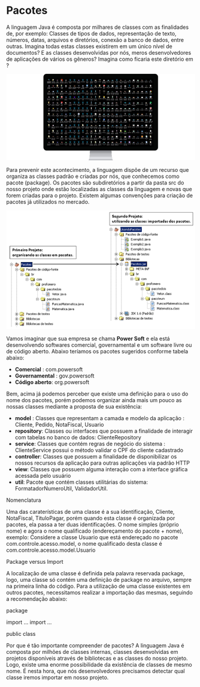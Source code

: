 # Pacotes

A linguagem Java é composta por milhares de classes com as finalidades de, por exemplo: Classes de tipos de dados, representação de texto, números, datas, arquivos e diretórios, conexão a banco de dados, entre outras. Imagina todas estas classes existirem em um único nível de documentos? E as classes desenvolvidas por nós, meros desenvolvedores de aplicações de vários os gêneros? Imagina como ficaria este diretório em ?

![](<../.gitbook/assets/image (9).png>)

Para prevenir este acontecimento, a linguagem dispõe de um recurso que organiza as classes padrão e criadas por nós, que conhecemos como pacote (package). Os pacotes são subdiretórios a partir da pasta src do nosso projeto onde estão localizadas as classes da linguagem e novas que forem criadas para o projeto. Existem algumas convenções para criação de pacotes já utilizados no mercado.

![](<../.gitbook/assets/image (18).png>)

Vamos imaginar que sua empresa se chama **Power Soft** e ela está desenvolvendo softwares comercial, governamental e um software livre ou de código aberto. Abaixo teríamos os pacotes sugeridos conforme tabela abaixo:

* **Comercial** : com.powersoft
* **Governamental** : gov.powersoft
* **Código aberto**: org.powersoft

Bem, acima já podemos perceber que existe uma definição para o uso do nome dos pacotes, porém podemos organizar ainda mais um pouco as nossas classes mediante a proposta de sua existência:

* **model** : Classes que representam a camada e modelo da aplicação : Cliente, Pedido, NotaFiscal, Usuario
* &#x20;**repository**: Classes ou interfaces que possuem a finalidade de interagir com tabelas no banco de dados: ClienteRepository
* **service**: Classes que contém regras de negócio do sistema : ClienteService possui o método validar o CPF do cliente cadastrado
* **controller**: Classes que possuem a finalidade de disponibilizar os nossos recursos da aplicação para outras aplicações via padrão HTTP
* **view**: Classes que possuem alguma interação com a interface gráfica acessada pelo usuário
* **util**: Pacote que contém classes utilitárias do sistema: FormatadorNumeroUtil, ValidadorUtil.

&#x20; &#x20;

Nomenclatura

Uma das caraterísticas de uma classe é a sua identificação, Cliente, NotaFiscal, TituloPagar, porém quando esta classe é organizada por pacotes, ela passa a ter duas identificações. O nome simples (próprio nome) e agora o nome qualificado (endereçamento do pacote + nome), exemplo: Considere a classe Usuario que está endereçado no pacote com.controle.acesso.model, o nome qualificado desta classe é com.controle.acesso.model.Usuario

Package versus Import

A localização de uma classe é definida pela palavra reservada package, logo, uma classe só contém uma definição de package no arquivo, sempre na primeira linha do código. Para a utilização de uma classe existentes em outros pacotes, necessitamos realizar a importação das mesmas, seguindo a recomendação abaixo:

package

import ... import ...

public class

Por que é tão importante compreender de pacotes? A linguagem Java é composta por milhões de classes internas, classes desenvolvidas em projetos disponíveis através de bibliotecas e as classes do nosso projeto. Logo, existe uma enorme possibilidade da existência de classes de mesmo nome. É nesta hora, que nós desenvolvedores precisamos detectar qual classe iremos importar em nosso projeto.
